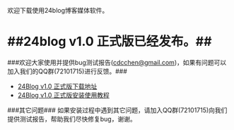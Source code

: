 欢迎下载使用24blog博客媒体软件。


##24blog v1.0 正式版已经发布。##
=============================


###欢迎大家使用并提供bug测试报告(cdcchen@gmail.com)，如果有问题可以加入我们的QQ群(72101715)进行反馈。###


- [24Blog v1.0 正式版下载地址](https://github.com/downloads/cdcchen/24beta/24blog-v1.0-vhost-release.zip)
- [24Blog v1.0 正式版安装使用教程](https://github.com/cdcchen/24beta/wiki)
</ul>


###其它问题###
    如果安装过程中遇到其它问题，请加入QQ群(72101715)向我们提供测试报告，帮助我们尽快修复bug，谢谢。
